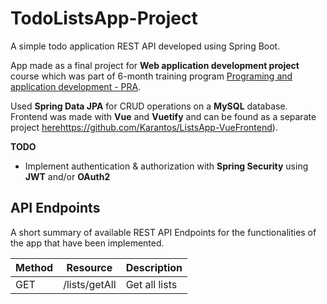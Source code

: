 # TodoListsApp-Project
A simple todo application REST API developed using Spring Boot. 

App made as a final project for **Web application development project** course which was part of 6-month training program [Programing and application development - PRA](https://www.fis.unm.si/studijski-programi/polletna-izobrazevanja/). 

Used **Spring Data JPA** for CRUD operations on a **MySQL** database. Frontend was made with **Vue** and **Vuetify** and can be found as a separate project [here](https://github.com/Karantos/ListsApp-VueFrontend)https://github.com/Karantos/ListsApp-VueFrontend). 

**TODO**
* Implement authentication & authorization with **Spring Security** using **JWT** and/or **OAuth2**

## API Endpoints
A short summary of available REST API Endpoints for the functionalities of the app that have been implemented.

| Method | Resource      | Description   |
| ------ | ------------- | ------------- |
| GET    | /lists/getAll | Get all lists |

